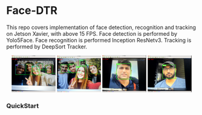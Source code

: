 # Face-DTR
This repo covers implementation of face detection, recognition and tracking  on Jetson Xavier, with above 15 FPS. 
Face detection is performed by Yolo5Face.
Face recognition is performed Inception ResNetv3.
Tracking is performed by DeepSort Tracker.
<p align='center'>
<img src="images/res2.png" width="23%"></img>
<img src="images/res3.png" width="23%"></img>
<img src="images/res4.png" width="23%"></img>
<img src="images/res5.png" width="23%"></img> 
</p>
<h3>QuickStart</h3>
